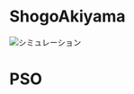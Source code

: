 # ShogoAkiyama

<img src="https://github.com/ShogoAkiyama/PSO.wiki.git" alt="シミュレーション" title="サンプル">

# PSO
